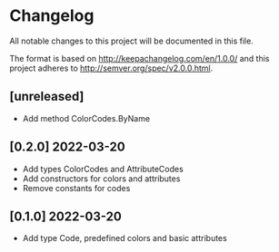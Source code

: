 # Changelog
All notable changes to this project will be documented in this file.

The format is based on http://keepachangelog.com/en/1.0.0/
and this project adheres to http://semver.org/spec/v2.0.0.html.

## [unreleased]

- Add method ColorCodes.ByName

## [0.2.0] 2022-03-20

- Add types ColorCodes and AttributeCodes
- Add constructors for colors and attributes
- Remove constants for codes

## [0.1.0] 2022-03-20

- Add type Code, predefined colors and basic attributes
